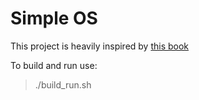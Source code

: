 # Simple OS

This project is heavily inspired by [this book](https://www.cs.bham.ac.uk/~exr/lectures/opsys/10_11/lectures/os-dev.pdf)

To build and run use:

> ./build_run.sh
